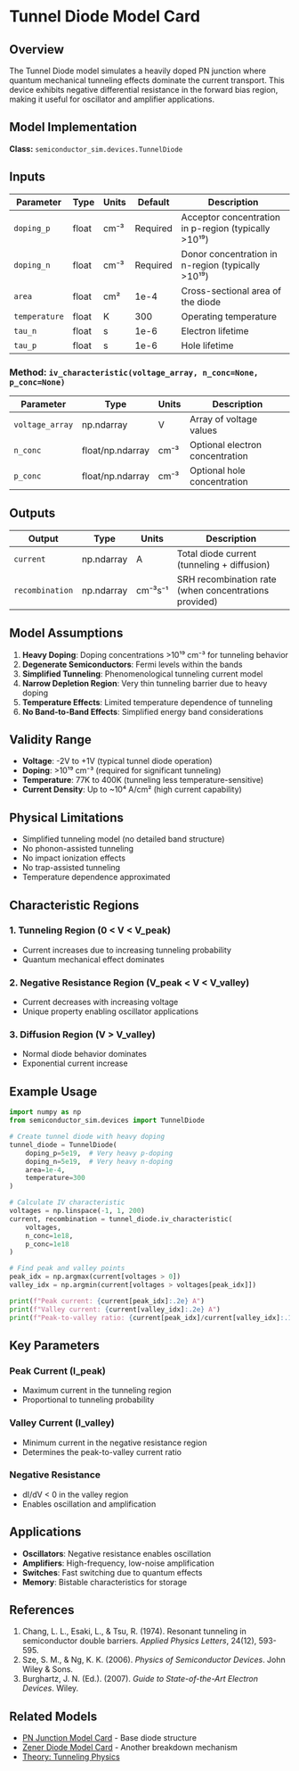 # Tunnel Diode Model Card

## Overview

The Tunnel Diode model simulates a heavily doped PN junction where quantum mechanical tunneling effects dominate the current transport. This device exhibits negative differential resistance in the forward bias region, making it useful for oscillator and amplifier applications.

## Model Implementation

**Class:** `semiconductor_sim.devices.TunnelDiode`

## Inputs

| Parameter | Type | Units | Default | Description |
|-----------|------|-------|---------|-------------|
| `doping_p` | float | cm⁻³ | Required | Acceptor concentration in p-region (typically >10¹⁹) |
| `doping_n` | float | cm⁻³ | Required | Donor concentration in n-region (typically >10¹⁹) |
| `area` | float | cm² | 1e-4 | Cross-sectional area of the diode |
| `temperature` | float | K | 300 | Operating temperature |
| `tau_n` | float | s | 1e-6 | Electron lifetime |
| `tau_p` | float | s | 1e-6 | Hole lifetime |

### Method: `iv_characteristic(voltage_array, n_conc=None, p_conc=None)`

| Parameter | Type | Units | Description |
|-----------|------|-------|-------------|
| `voltage_array` | np.ndarray | V | Array of voltage values |
| `n_conc` | float/np.ndarray | cm⁻³ | Optional electron concentration |
| `p_conc` | float/np.ndarray | cm⁻³ | Optional hole concentration |

## Outputs

| Output | Type | Units | Description |
|--------|------|-------|-------------|
| `current` | np.ndarray | A | Total diode current (tunneling + diffusion) |
| `recombination` | np.ndarray | cm⁻³s⁻¹ | SRH recombination rate (when concentrations provided) |

## Model Assumptions

1. **Heavy Doping**: Doping concentrations >10¹⁹ cm⁻³ for tunneling behavior
2. **Degenerate Semiconductors**: Fermi levels within the bands
3. **Simplified Tunneling**: Phenomenological tunneling current model
4. **Narrow Depletion Region**: Very thin tunneling barrier due to heavy doping
5. **Temperature Effects**: Limited temperature dependence of tunneling
6. **No Band-to-Band Effects**: Simplified energy band considerations

## Validity Range

- **Voltage**: -2V to +1V (typical tunnel diode operation)
- **Doping**: >10¹⁹ cm⁻³ (required for significant tunneling)
- **Temperature**: 77K to 400K (tunneling less temperature-sensitive)
- **Current Density**: Up to ~10⁴ A/cm² (high current capability)

## Physical Limitations

- Simplified tunneling model (no detailed band structure)
- No phonon-assisted tunneling
- No impact ionization effects
- No trap-assisted tunneling
- Temperature dependence approximated

## Characteristic Regions

### 1. Tunneling Region (0 < V < V_peak)
- Current increases due to increasing tunneling probability
- Quantum mechanical effect dominates

### 2. Negative Resistance Region (V_peak < V < V_valley)
- Current decreases with increasing voltage
- Unique property enabling oscillator applications

### 3. Diffusion Region (V > V_valley)
- Normal diode behavior dominates
- Exponential current increase

## Example Usage

```python
import numpy as np
from semiconductor_sim.devices import TunnelDiode

# Create tunnel diode with heavy doping
tunnel_diode = TunnelDiode(
    doping_p=5e19,  # Very heavy p-doping
    doping_n=5e19,  # Very heavy n-doping
    area=1e-4,
    temperature=300
)

# Calculate IV characteristic
voltages = np.linspace(-1, 1, 200)
current, recombination = tunnel_diode.iv_characteristic(
    voltages,
    n_conc=1e18,
    p_conc=1e18
)

# Find peak and valley points
peak_idx = np.argmax(current[voltages > 0])
valley_idx = np.argmin(current[voltages > voltages[peak_idx]])

print(f"Peak current: {current[peak_idx]:.2e} A")
print(f"Valley current: {current[valley_idx]:.2e} A")
print(f"Peak-to-valley ratio: {current[peak_idx]/current[valley_idx]:.1f}")
```

## Key Parameters

### Peak Current (I_peak)
- Maximum current in the tunneling region
- Proportional to tunneling probability

### Valley Current (I_valley)
- Minimum current in the negative resistance region
- Determines the peak-to-valley current ratio

### Negative Resistance
- dI/dV < 0 in the valley region
- Enables oscillation and amplification

## Applications

- **Oscillators**: Negative resistance enables oscillation
- **Amplifiers**: High-frequency, low-noise amplification
- **Switches**: Fast switching due to quantum effects
- **Memory**: Bistable characteristics for storage

## References

1. Chang, L. L., Esaki, L., & Tsu, R. (1974). Resonant tunneling in semiconductor double barriers. *Applied Physics Letters*, 24(12), 593-595.
2. Sze, S. M., & Ng, K. K. (2006). *Physics of Semiconductor Devices*. John Wiley & Sons.
3. Burghartz, J. N. (Ed.). (2007). *Guide to State-of-the-Art Electron Devices*. Wiley.

## Related Models

- [PN Junction Model Card](pn-junction.md) - Base diode structure
- [Zener Diode Model Card](zener-diode.md) - Another breakdown mechanism
- [Theory: Tunneling Physics](../theory/tunnel-diode-theory.md)